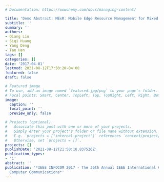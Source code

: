 ```yaml
---
# Documentation: https://wowchemy.com/docs/managing-content/

title: 'Demo Abstract: MExR: Mobile Edge Resource Management for Mixed Reality Applications'
subtitle: ''
summary: ''
authors:
- Qiang Liu
- Siqi Huang
- Yang Deng
- Tao Han
tags: []
categories: []
date: '2017-04-01'
lastmod: 2021-08-12T17:50:20-04:00
featured: false
draft: false

# Featured image
# To use, add an image named `featured.jpg/png` to your page's folder.
# Focal points: Smart, Center, TopLeft, Top, TopRight, Left, Right, BottomLeft, Bottom, BottomRight.
image:
  caption: ''
  focal_point: ''
  preview_only: false

# Projects (optional).
#   Associate this post with one or more of your projects.
#   Simply enter your project's folder or file name without extension.
#   E.g. `projects = ["internal-project"]` references `content/project/deep-learning/index.md`.
#   Otherwise, set `projects = []`.
projects: []
publishDate: '2021-08-12T21:50:18.837526Z'
publication_types:
- '1'
abstract: ''
publication: '*IEEE INFOCOM 2017 - The 36th Annual IEEE International Conference on
  Computer Communications*'
---
```

